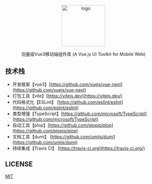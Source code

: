 <p align="center">
    <img alt="logo" src="https://i.loli.net/2021/03/06/GCHcpikNDSaBZQV.png" width="140" height="133">
</p>
<p align="center">羽量级Vue3移动端组件库 (A Vue.js UI Toolkit for Mobile Web)</p>

## 技术栈
- 开发框架【vue3】[https://github.com/vuejs/vue-next](https://github.com/vuejs/vue-next)
- 打包工具【vite】[https://vitejs.dev](https://vitejs.dev/)
- 代码格式化【ESLint】 [https://github.com/eslint/eslint](https://github.com/eslint/eslint)
- 类型增强【TypeScript】[https://github.com/microsoft/TypeScript](https://github.com/microsoft/TypeScript)
- 自动工具【plop】[https://github.com/plopjs/plop](https://github.com/plopjs/plop)
- 文档工具【dumi】 [https://github.com/umijs/dumi](https://github.com/umijs/dumi)
- 持续集成【Travis CI】 [https://travis-ci.org](https://travis-ci.org/)


## LICENSE

[MIT](https://en.wikipedia.org/wiki/MIT_License)
